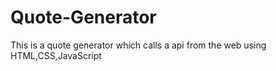 # Quote-Generator
This is a quote generator which calls a api from the web using HTML,CSS,JavaScript
